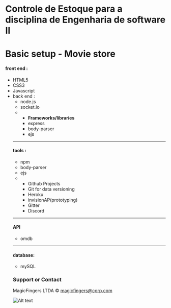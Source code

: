 # Controle de Estoque para a disciplina de Engenharia de software II 

# Basic setup  - Movie store

#### front end :
<ul>
	<li> HTML5 </li>
	<li> CSS3 </li>
	<li> Javascript </li>
	<li style=">
		<ul>
			<li><strong> Frameworks/Libraries </strong></li>
			<li> Semantic UI </li>
			<li> SweetAlert2 </li>
		</ul>
	</li>
</ul>
<hr>

#### back end :
<ul>
	<li> node.js </li>
	<li> socket.io </li>
	<li>
		<ul>
			<li> <strong>Frameworks/libraries</strong> </li>
			<li>express</li>	
			<li>body-parser</li>
			<li>ejs</li>		
		</ul>
	</li>
</ul>
<hr>

#### tools :
<ul>
	<li>npm</li>	
	<li>body-parser</li>
	<li>ejs</li>
	<li>
		<ul>
			<li> Github Projects </li>
			<li> Git for data versioning </li>
			<li> Heroku </li>
			<li> invisionAP(prototyping) </li>
			<li> Gitter </li>
			<li> Discord </li>
		</ul>
	</li>
</ul>
<hr>

#### API
<ul>
	<li> omdb </li>
</ul>
<hr>

#### database:
<ul>
	<li>mySQL</li>
</ul>
	
### Support or Contact

MagicFingers LTDA &copy;
magicfingers@corp.com

![Alt text](https://media.giphy.com/media/XIqCQx02E1U9W/giphy.gif)

